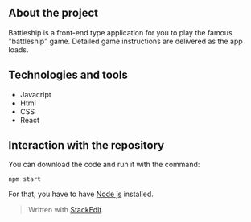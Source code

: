 ## About the project
Battleship is a front-end type application for you to play the famous "battleship" game. Detailed game instructions are delivered as the app loads.

## Technologies and tools

 - Javacript 
 - Html 
 - CSS
 - React
 
## Interaction with the repository
You can download the code and run it with the command:

    npm start

For that, you have to have [Node js](https://nodejs.org/en/) installed.

> Written with [StackEdit](https://stackedit.io/).
>
